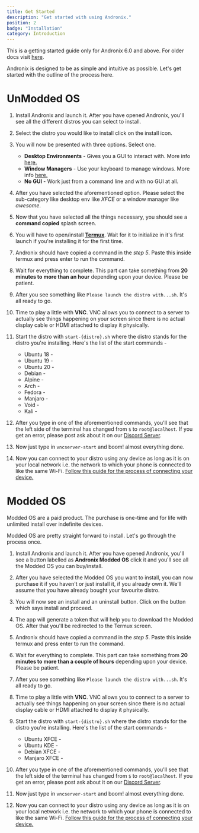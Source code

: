 ```yaml
---
title: Get Started
description: "Get started with using Andronix."
position: 2
badge: "Installation"
category: Introduction
---
```


<alert type="warning">This is a getting started guide only for Andronix 6.0 and above. For older docs visit [here](https://docs.andronix.app).</alert>

Andronix is designed to be as simple and intuitive as possible. Let's get started with the outline of the process here.

# UnModded OS

1. Install Andronix and launch it. After you have opened Andronix, you'll see all the different distros you can select to install.
2. Select the distro you would like to install click on the install icon.
3. You will now be presented with three options. Select one.
   - **Desktop Environments** - Gives you a GUI to interact with. More info [here.](../desktop-environment/desktop-managers)
   - **Window Managers** - Use your keyboard to manage windows. More info [here.](../window-managers/windows-managers)
   - **No GUI** - Work just from a command line and with no GUI at all.
4. After you have selected the aforementioned option. Please select the sub-category like desktop env like _XFCE_ or a window manager like _awesome_.
5. Now that you have selected all the things necessary, you should see a **command copied** splash screen.
6. You will have to open/install **[Termux](https://termux.com)**. Wait for it to initialize in it's first launch if you're installing it for the first time.
7. Andronix should have copied a command in the _step 5_. Paste this inside termux and press enter to run the command.
8. Wait for everything to complete.
   <alert type="warning">This part can take something from **20 minutes to more than an hour** depending upon your device. Please be patient.</alert>
9. After you see something like `Please launch the distro with...sh`. It's all ready to go.
10. Time to play a little with **VNC**. VNC allows you to connect to a server to actually see things happening on your screen since there is no actual display cable or HDMI attached to display it physically.
11. Start the distro with `start-{distro}.sh` where the distro stands for the distro you're installing. Here's the list of the start commands -<!-- todo add these -->
    - Ubuntu 18 -
    - Ubuntu 19 -
    - Ubuntu 20 -
    - Debian -
    - Alpine -
    - Arch -
    - Fedora -
    - Manjaro -
    - Void -
    - Kali -
12. After you type in one of the aforementioned commands, you'll see that the left side of the terminal has changed from `$` to `root@localhost`. If you get an error, please post ask about it on our [Discord Server](https://chat.andronix.app).
13. Now just type in `vncserver-start` and boom! almost everything done.

14. Now you can connect to your distro using any device as long as it is on your local network i.e. the network to which your phone is connected to like the same Wi-Fi. [Follow this guide for the process of connecting your device.](./vnc)



# Modded OS

<alert type="info">Modded OS are a paid product. The purchase is one-time and for life with unlimited install over indefinite devices.</alert>

Modded OS are pretty straight forward to install. Let's go through the process once.

1. Install Andronix and launch it. After you have opened Andronix, you'll see a button labelled as **Andronix Modded OS** click it and you'll see all the Modded OS you can buy/install.

2. After you have selected the Modded OS you want to install, you can now purchase it if you haven't or just install it, if you already own it. We'll assume that you have already bought your favourite distro.

3. You will now see an install and an uninstall button. Click on the button which says install and proceed.

4. The app will generate a token that will help you to download the Modded OS. After that you'll be redirected to the Termux screen.

5. Andronix should have copied a command in the _step 5_. Paste this inside termux and press enter to run the command.
6. Wait for everything to complete.
   <alert type="warning">This part can take something from **20 minutes to more than a couple of hours** depending upon your device. Please be patient.</alert>
7. After you see something like `Please launch the distro with...sh`. It's all ready to go.

8. Time to play a little with **VNC**. VNC allows you to connect to a server to actually see things happening on your screen since there is no actual display cable or HDMI attached to display it physically.
11. Start the distro with `start-{distro}.sh` where the distro stands for the distro you're installing. Here's the list of the start commands -<!-- todo add these -->
    - Ubuntu XFCE -
    - Ubuntu KDE -
    - Debian XFCE -
    - Manjaro XFCE -
    
9. After you type in one of the aforementioned commands, you'll see that the left side of the terminal has changed from `$` to `root@localhost`. If you get an error, please post ask about it on our [Discord Server](https://chat.andronix.app).
10. Now just type in `vncserver-start` and boom! almost everything done.

11. Now you can connect to your distro using any device as long as it is on your local network i.e. the network to which your phone is connected to like the same Wi-Fi. [Follow this guide for the process of connecting your device.](./vnc)
